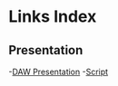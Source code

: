 # Links Index

## Presentation
-[DAW Presentation](https://www.canva.com/design/DAGSnZBgacc/0Lzw7Y7eychvuUD23zbj7w/view?utm_content=DAGSnZBgacc&utm_campaign=designshare&utm_medium=link&utm_source=editor)
-[Script](https://docs.google.com/document/d/1aNfJMYaOtX4pE-IFMf2qXsuXqDDdR73xb0XMbazLOnE/edit?usp=sharing)
